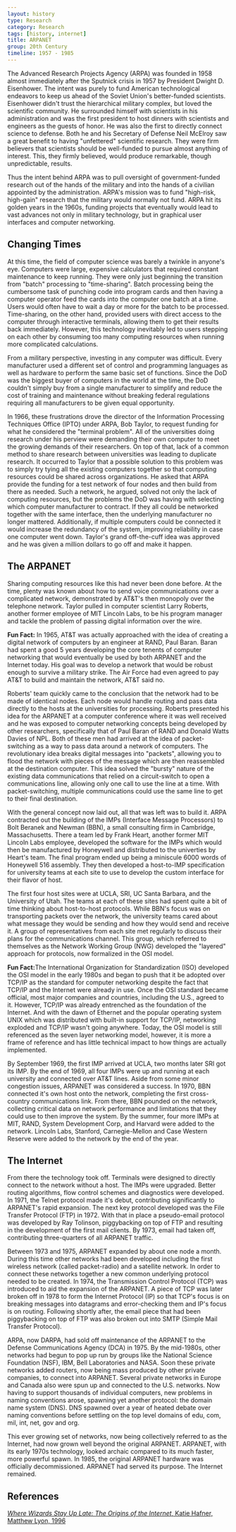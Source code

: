 ```yaml
---
layout: history
type: Research
category: Research
tags: [history, internet]
title: ARPANET
group: 20th Century
timeline: 1957 - 1985
---
```


The Advanced Research Projects Agency (ARPA) was founded in 1958 almost immediately after the Sputnick crisis in 1957 by President Dwight D. Eisenhower. The intent was purely to fund American technological endeavors to keep us ahead of the Soviet Union's better-funded scientists. Eisenhower didn't trust the hierarchical military complex, but loved the scientific community. He surrounded himself with scientists in his administration and was the first president to host dinners with scientists and engineers as the guests of honor. He was also the first to directly connect science to defense. Both he and his Secretary of Defense Neil McElroy saw a great benefit to having "unfettered" scientific research. They were firm believers that scientists should be well-funded to pursue almost anything of interest. This, they firmly believed, would produce remarkable, though unpredictable, results.

Thus the intent behind ARPA was to pull oversight of government-funded research out of the hands of the military and into the hands of a civilian appointed by the administration. ARPA's mission was to fund "high-risk, high-gain" research that the military would normally not fund. ARPA hit its golden years in the 1960s, funding projects that eventually would lead to vast advances not only in military technology, but in graphical user interfaces and computer networking.

<h2>Changing Times</h2>
At this time, the field of computer science was barely a twinkle in anyone's eye. Computers were large, expensive calculators that required constant maintenance to keep running. They were only just beginning the transition from "batch" processing to "time-sharing". Batch processing being the cumbersome task of punching code into program cards and then having a computer operator feed the cards into the computer one batch at a time. Users would often have to wait a day or more for the batch to be processed. Time-sharing, on the other hand, provided users with direct access to the computer through interactive terminals, allowing them to get their results back immediately. However, this technology inevitably led to users stepping on each other by consuming too many computing resources when running more complicated calculations.

From a military perspective, investing in any computer was difficult. Every manufacturer used a different set of control and programming languages as well as hardware to perform the same basic set of functions. Since the DoD was the biggest buyer of computers in the world at the time, the DoD couldn't simply buy from a single manufacturer to simplify and reduce the cost of training and maintenance without breaking federal regulations requiring all manufacturers to be given equal opportunity.

In 1966, these frustrations drove the director of the Information Processing Techniques Office (IPTO) under ARPA, Bob Taylor, to request funding for what he considered the "terminal problem". All of the universities doing research under his perview were demanding their own computer to meet the growing demands of their researchers. On top of that, lack of a common method to share research between universities was leading to duplicate research. It occurred to Taylor that a possible solution to this problem was to simply try tying all the existing computers together so that computing resources could be shared across organizations. He asked that ARPA provide the funding for a test network of four nodes and then build from there as needed. Such a network, he argued, solved not only the lack of computing resources, but the problems the DoD was having with selecting which computer manufacturer to contract. If they all could be networked together with the same interface, then the underlying manufacturer no longer mattered. Additionally, if multiple computers could be connected it would increase the redundancy of the system, improving reliability in case one computer went down. Taylor's grand off-the-cuff idea was approved and he was given a million dollars to go off and make it happen.

<h2>The ARPANET</h2>
Sharing computing resources like this had never been done before. At the time, plenty was known about how to send voice communications over a complicated network, demonstrated by AT&T's then monopoly over the telephone network. Taylor pulled in computer scientist Larry Roberts, another former employee of MIT Lincoln Labs, to be his program manager and tackle the problem of passing digital information over the wire.

<span class="notation"><strong>Fun Fact:</strong> In 1965, AT&T was actually  approached with the idea of creating a digital network of computers by an engineer at RAND, Paul Baran. Baran had spent a good 5 years developing the core tenents of computer networking that would eventually be used by both ARPANET and the Internet today. His goal was to develop a network that would be robust enough to survive a military strike. The Air Force had even agreed to pay AT&T to build and maintain the network, AT&T said no.</span> 

Roberts' team quickly came to the conclusion that the network had to be made  of identical nodes. Each node would handle routing and pass data directly to the hosts at the universities for processing. Roberts presented his idea for the ARPANET at a computer conference where it was well received and he was exposed to computer networking concepts being developed by other researchers, specifically that of Paul Baran of RAND and Donald Watts Davies of NPL. Both of these men had arrived at the idea of packet-switching as a way to pass data around a network of computers. The revolutionary idea breaks digital messages into "packets", allowing you to flood the network with pieces of the message which are then reassembled at the destination computer. This idea solved the "bursty" nature of the existing data communications that relied on a circuit-switch to open a communications line, allowing only one call to use the line at a time. With packet-switching, multiple communications could use the same line to get to their final destination. 

With the general concept now laid out, all that was left was to build it. ARPA contracted out the building of the IMPs (Interface Message Processors) to Bolt Beranek and Newman (BBN), a small consulting firm in Cambridge, Massachusetts. There a team led by Frank Heart, another former MIT Lincoln Labs employee, developed the software for the IMPs which would then be manufactured by Honeywell and distributed to the univerties by Heart's team. The final program ended up being a miniscule 6000 words of Honeywell 516 assembly. They then developed a host-to-IMP specification for university teams at each site to use to develop the custom interface for their flavor of host. 

The first four host sites were at UCLA, SRI, UC Santa Barbara, and the University of Utah. The teams at each of these sites had spent quite a bit of time thinking about host-to-host protocols. While BBN's focus was on transporting packets over the network, the university teams cared about what message they would be sending and how they would send and receive it. A group of representatives from each site met regularly to discuss their plans for the communications channel. This group, which referred to themselves as the Network Working Group (NWG) developed the "layered" approach for protocols, now formalized in the OSI model. 

<span class="notation"><strong>Fun Fact:</strong>The International Organization for Standardization (ISO) developed the OSI model in the early 1980s and began to push that it be adopted over TCP/IP as the standard for computer networking despite the fact that TCP/IP and the Internet were already in use. Once the OSI standard became official, most major companies and countries, including the U.S., agreed to it. However, TCP/IP was already entrenched as the foundation of the Internet. And with the dawn of Ethernet and the popular operating system UNIX which was distributed with built-in support for TCP/IP, networking exploded and TCP/IP wasn't going anywhere. Today, the OSI model is still referenced as the seven layer networking model, however, it is more a frame of reference and has little technical impact to how things are actually implemented.</span>

By September 1969, the first IMP arrived at UCLA, two months later SRI got its IMP. By the end of 1969, all four IMPs were up and running at each university and connected over AT&T lines. Aside from some minor congestion issues, ARPANET was considered a success. In 1970, BBN connected it's own host onto the network, completing the first cross-country communications link. From there, BBN pounded on the network, collecting critical data on network performance and limitations that they could use to then improve the system. By the summer, four more IMPs at MIT, RAND, System Development Corp, and Harvard were added to the network. Lincoln Labs, Stanford, Carnegie-Mellon and Case Western Reserve were added to the network by the end of the year. 

<h2>The Internet</h2>
From there the technology took off. Terminals were designed to directly connect to the network without a host. The IMPs were upgraded. Better routing algorithms, flow control schemes and diagnostics were developed. In 1971, the Telnet protocol made it's debut, contributing significantly to ARPANET's rapid expansion. The next key protocol developed was the File Transfer Protocol (FTP) in 1972. With that in place a pseudo-email protocol was developed by Ray Tolinson, piggybacking on top of FTP and resulting in the development of the first mail clients. By 1973, email had taken off, contributing three-quarters of all ARPANET traffic. 

Between 1973 and 1975, ARPANET expanded by about one node a month. During this time other networks had been developed including the first wireless network (called packet-radio) and a satellite network. In order to connect these networks together a new common underlying protocol needed to be created. In 1974, the Transmission Control Protocol (TCP) was introduced to aid the expansion of the ARPANET. A piece of TCP was later broken off in 1978 to form the Internet Protocol (IP) so that TCP's focus is on breaking messages into datagrams and error-checking them and IP's focus is on routing. Following shortly after, the email piece that had been piggybacking on top of FTP was also broken out into SMTP (Simple Mail Transfer Protocol).

ARPA, now DARPA, had sold off maintenance of the ARPANET to the Defense Communications Agency (DCA) in 1975. By the mid-1980s, other networks had begun to pop up run by groups like the National Science Foundation (NSF), IBM, Bell Laboratories and NASA. Soon these private networks added routers, now being mass produced by other private companies, to connect into ARPANET. Several private networks in Europe and Canada also were spun up and connected to the U.S. networks. Now having to support thousands of individual computers, new problems in naming conventions arose, spawning yet another protocol: the domain name system (DNS). DNS spawned over a year of heated debate over naming conventions before settling on the top level domains of edu, com, mil, int, net, gov and org. 

This ever growing set of networks, now being collectively referred to as the Internet, had now grown well beyond the original ARPANET. ARPANET, with its early 1970s technology, looked archaic compared to its much faster, more powerful spawn. In 1985, the original ARPANET hardware was officially decommissioned. ARPANET had served its purpose. The Internet remained.

<h2>References</h2>
<a href="/2017/02/12/wherewizards/"><i>Where Wizards Stay Up Late: The Origins of the Internet</i>, Katie Hafner, Matthew Lyon, 1996</a>